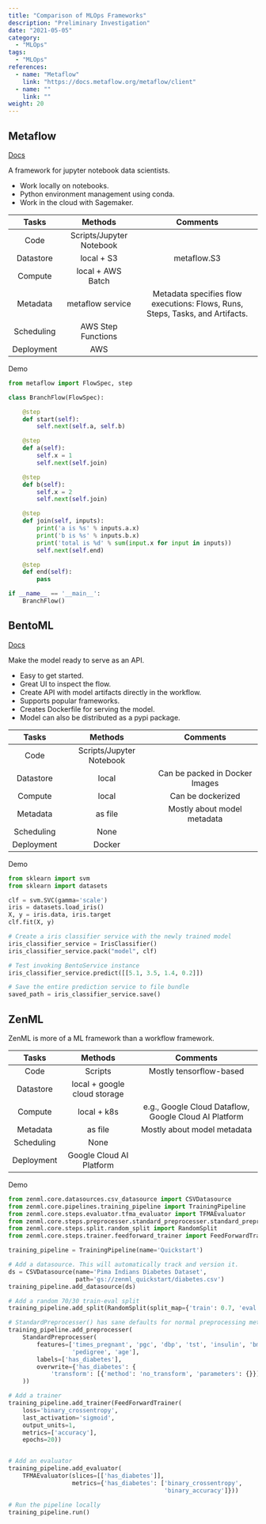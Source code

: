 ```yaml
---
title: "Comparison of MLOps Frameworks"
description: "Preliminary Investigation"
date: "2021-05-05"
category:
  - "MLOps"
tags:
  - "MLOps"
references:
  - name: "Metaflow"
    link: "https://docs.metaflow.org/metaflow/client"
  - name: ""
    link: ""
weight: 20
---
```


## Metaflow

[Docs](https://docs.metaflow.org/metaflow/client)

A framework for jupyter notebook data scientists.

- Work locally on notebooks.
- Python environment management using conda.
- Work in the cloud with Sagemaker.

| Tasks | Methods | Comments |
|:----:|:-----:|:-----:|
| Code | Scripts/Jupyter Notebook | |
| Datastore |	local + S3 |	metaflow.S3 |
| Compute |	local + AWS Batch | |
| Metadata |	metaflow service |	Metadata specifies flow executions: Flows, Runs, Steps, Tasks, and Artifacts. |
| Scheduling |	AWS Step Functions | |
| Deployment |	AWS | |

Demo

```python
from metaflow import FlowSpec, step

class BranchFlow(FlowSpec):

    @step
    def start(self):
        self.next(self.a, self.b)

    @step
    def a(self):
        self.x = 1
        self.next(self.join)

    @step
    def b(self):
        self.x = 2
        self.next(self.join)

    @step
    def join(self, inputs):
        print('a is %s' % inputs.a.x)
        print('b is %s' % inputs.b.x)
        print('total is %d' % sum(input.x for input in inputs))
        self.next(self.end)

    @step
    def end(self):
        pass

if __name__ == '__main__':
    BranchFlow()
```




## BentoML

[Docs](https://docs.bentoml.org/en/latest/concepts.html)


Make the model ready to serve as an API.

- Easy to get started.
- Great UI to inspect the flow.
- Create API with model artifacts directly in the workflow.
- Supports popular frameworks.
- Creates Dockerfile for serving the model.
- Model can also be distributed as a pypi package.

| Tasks | Methods | Comments |
|:----:|:-----:|:-----:|
| Code | Scripts/Jupyter Notebook  |   |
| Datastore | local  | 	Can be packed in Docker Images  |
| Compute | local  | 	Can be dockerized  |
| Metadata | as file  | 	Mostly about model metadata  |
| Scheduling | None  |   |
| Deployment | Docker  |   |

Demo

```python
from sklearn import svm
from sklearn import datasets

clf = svm.SVC(gamma='scale')
iris = datasets.load_iris()
X, y = iris.data, iris.target
clf.fit(X, y)

# Create a iris classifier service with the newly trained model
iris_classifier_service = IrisClassifier()
iris_classifier_service.pack("model", clf)

# Test invoking BentoService instance
iris_classifier_service.predict([[5.1, 3.5, 1.4, 0.2]])

# Save the entire prediction service to file bundle
saved_path = iris_classifier_service.save()
```


## ZenML

ZenML is more of a ML framework than a workflow framework.


| Tasks | Methods | Comments |
|:----:|:-----:|:-----:|
| Code | Scripts | Mostly tensorflow-based |
| Datastore | local + google cloud storage |   |
| Compute | local + k8s  | e.g., Google Cloud Dataflow, Google Cloud AI Platform  |
| Metadata | as file  |  Mostly about model metadata  |
| Scheduling | None	 |  |
| Deployment | Google Cloud AI Platform	 |  |


Demo

```python
from zenml.core.datasources.csv_datasource import CSVDatasource
from zenml.core.pipelines.training_pipeline import TrainingPipeline
from zenml.core.steps.evaluator.tfma_evaluator import TFMAEvaluator
from zenml.core.steps.preprocesser.standard_preprocesser.standard_preprocesser import StandardPreprocesser
from zenml.core.steps.split.random_split import RandomSplit
from zenml.core.steps.trainer.feedforward_trainer import FeedForwardTrainer

training_pipeline = TrainingPipeline(name='Quickstart')

# Add a datasource. This will automatically track and version it.
ds = CSVDatasource(name='Pima Indians Diabetes Dataset',
                   path='gs://zenml_quickstart/diabetes.csv')
training_pipeline.add_datasource(ds)

# Add a random 70/30 train-eval split
training_pipeline.add_split(RandomSplit(split_map={'train': 0.7, 'eval': 0.3}))

# StandardPreprocesser() has sane defaults for normal preprocessing methods
training_pipeline.add_preprocesser(
    StandardPreprocesser(
        features=['times_pregnant', 'pgc', 'dbp', 'tst', 'insulin', 'bmi',
                  'pedigree', 'age'],
        labels=['has_diabetes'],
        overwrite={'has_diabetes': {
            'transform': [{'method': 'no_transform', 'parameters': {}}]}}
    ))

# Add a trainer
training_pipeline.add_trainer(FeedForwardTrainer(
    loss='binary_crossentropy',
    last_activation='sigmoid',
    output_units=1,
    metrics=['accuracy'],
    epochs=20))


# Add an evaluator
training_pipeline.add_evaluator(
    TFMAEvaluator(slices=[['has_diabetes']],
                  metrics={'has_diabetes': ['binary_crossentropy',
                                            'binary_accuracy']}))

# Run the pipeline locally
training_pipeline.run()
```